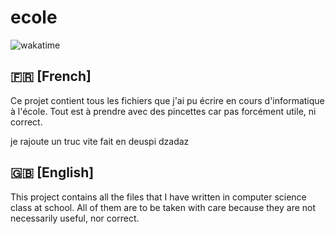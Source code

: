 # ecole

![wakatime](https://wakatime.com/badge/user/635b4c51-3103-41e6-85f8-609ac1cf13e0/project/f6066cd4-20cd-4ebd-9530-26ace82af0c1.svg)

## 🇫🇷 [French]

Ce projet contient tous les fichiers que j'ai pu écrire en cours d'informatique à l'école. Tout est à prendre avec des pincettes car pas forcément utile, ni correct.

je rajoute un truc vite fait en deuspi dzadaz

## 🇬🇧 [English]

This project contains all the files that I have written in computer science class at school. All of them are to be taken with care because they are not necessarily useful, nor correct.
